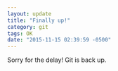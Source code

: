 ```yaml
---
layout: update
title: "Finally up!"
category: git
tags: OK
date: "2015-11-15 02:39:59 -0500"
---
```


Sorry for the delay!  Git is back up.

